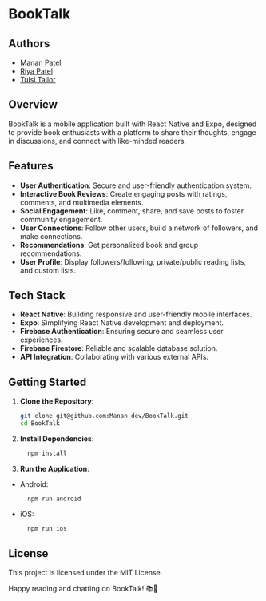 # BookTalk

## Authors

- [Manan Patel](https://github.com/Manan-dev)
- [Riya Patel](https://github.com/rpatel90)
- [Tulsi Tailor](https://github.com/ttulsi01)

## Overview

BookTalk is a mobile application built with React Native and Expo, designed to provide book enthusiasts with a platform to share their thoughts, engage in discussions, and connect with like-minded readers.

## Features

- **User Authentication**: Secure and user-friendly authentication system.
- **Interactive Book Reviews**: Create engaging posts with ratings, comments, and multimedia elements.
- **Social Engagement**: Like, comment, share, and save posts to foster community engagement.
- **User Connections**: Follow other users, build a network of followers, and make connections.
- **Recommendations**: Get personalized book and group recommendations.
- **User Profile**: Display followers/following, private/public reading lists, and custom lists.

## Tech Stack

- **React Native**: Building responsive and user-friendly mobile interfaces.
- **Expo**: Simplifying React Native development and deployment.
- **Firebase Authentication**: Ensuring secure and seamless user experiences.
- **Firebase Firestore**: Reliable and scalable database solution.
- **API Integration**: Collaborating with various external APIs.

## Getting Started

1. **Clone the Repository**:

   ```bash
   git clone git@github.com:Manan-dev/BookTalk.git
   cd BookTalk
   ```

1. **Install Dependencies**:

    ```bash
      npm install
    ```

1. **Run the Application**:

- Android:

  ```bash
    npm run android
  ```

- iOS:

  ```bash
    npm run ios
  ```

## License

This project is licensed under the MIT License.

Happy reading and chatting on BookTalk! 📚🎉
